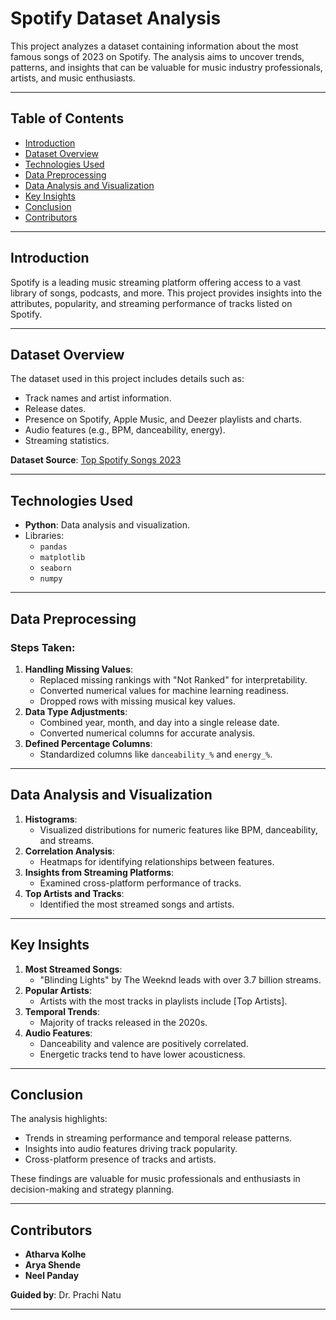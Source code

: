 # Spotify Dataset Analysis

This project analyzes a dataset containing information about the most famous songs of 2023 on Spotify. The analysis aims to uncover trends, patterns, and insights that can be valuable for music industry professionals, artists, and music enthusiasts.

---

## Table of Contents
- [Introduction](#introduction)
- [Dataset Overview](#dataset-overview)
- [Technologies Used](#technologies-used)
- [Data Preprocessing](#data-preprocessing)
- [Data Analysis and Visualization](#data-analysis-and-visualization)
- [Key Insights](#key-insights)
- [Conclusion](#conclusion)
- [Contributors](#contributors)

---

## Introduction

Spotify is a leading music streaming platform offering access to a vast library of songs, podcasts, and more. This project provides insights into the attributes, popularity, and streaming performance of tracks listed on Spotify.

---

## Dataset Overview

The dataset used in this project includes details such as:
- Track names and artist information.
- Release dates.
- Presence on Spotify, Apple Music, and Deezer playlists and charts.
- Audio features (e.g., BPM, danceability, energy).
- Streaming statistics.

**Dataset Source**: [Top Spotify Songs 2023](https://www.kaggle.com/datasets/nelgiriyewithana/top-spotify-songs-2023)

---

## Technologies Used

- **Python**: Data analysis and visualization.
- Libraries:
  - `pandas`
  - `matplotlib`
  - `seaborn`
  - `numpy`

---

## Data Preprocessing

### Steps Taken:
1. **Handling Missing Values**:
   - Replaced missing rankings with "Not Ranked" for interpretability.
   - Converted numerical values for machine learning readiness.
   - Dropped rows with missing musical key values.
2. **Data Type Adjustments**:
   - Combined year, month, and day into a single release date.
   - Converted numerical columns for accurate analysis.
3. **Defined Percentage Columns**:
   - Standardized columns like `danceability_%` and `energy_%`.

---

## Data Analysis and Visualization

1. **Histograms**:
   - Visualized distributions for numeric features like BPM, danceability, and streams.
2. **Correlation Analysis**:
   - Heatmaps for identifying relationships between features.
3. **Insights from Streaming Platforms**:
   - Examined cross-platform performance of tracks.
4. **Top Artists and Tracks**:
   - Identified the most streamed songs and artists.

---

## Key Insights

1. **Most Streamed Songs**:
   - "Blinding Lights" by The Weeknd leads with over 3.7 billion streams.
2. **Popular Artists**:
   - Artists with the most tracks in playlists include [Top Artists].
3. **Temporal Trends**:
   - Majority of tracks released in the 2020s.
4. **Audio Features**:
   - Danceability and valence are positively correlated.
   - Energetic tracks tend to have lower acousticness.

---

## Conclusion

The analysis highlights:
- Trends in streaming performance and temporal release patterns.
- Insights into audio features driving track popularity.
- Cross-platform presence of tracks and artists.

These findings are valuable for music professionals and enthusiasts in decision-making and strategy planning.

---

## Contributors

- **Atharva Kolhe**
- **Arya Shende**
- **Neel Panday**

**Guided by**: Dr. Prachi Natu

---
